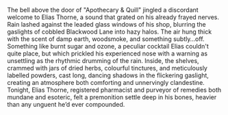 The bell above the door of "Apothecary & Quill" jingled a discordant welcome to Elias Thorne, a sound that grated on his already frayed nerves.  Rain lashed against the leaded glass windows of his shop, blurring the gaslights of cobbled Blackwood Lane into hazy halos.  The air hung thick with the scent of damp earth, woodsmoke, and something subtly…off.  Something like burnt sugar and ozone, a peculiar cocktail Elias couldn't quite place, but which prickled his experienced nose with a warning as unsettling as the rhythmic drumming of the rain.  Inside, the shelves, crammed with jars of dried herbs, colourful tinctures, and meticulously labelled powders, cast long, dancing shadows in the flickering gaslight, creating an atmosphere both comforting and unnervingly clandestine.  Tonight, Elias Thorne, registered pharmacist and purveyor of remedies both mundane and esoteric, felt a premonition settle deep in his bones, heavier than any unguent he’d ever compounded.

